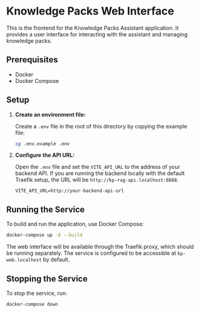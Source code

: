 # Knowledge Packs Web Interface

This is the frontend for the Knowledge Packs Assistant application. It provides a user interface for interacting with the assistant and managing knowledge packs.

## Prerequisites

- Docker
- Docker Compose

## Setup

1.  **Create an environment file:**

    Create a `.env` file in the root of this directory by copying the example file:

    ```bash
    cp .env.example .env
    ```

2.  **Configure the API URL:**

    Open the `.env` file and set the `VITE_API_URL` to the address of your backend API. If you are running the backend locally with the default Traefik setup, the URL will be `http://kp-rag-api.localhost:8888`.

    ```
    VITE_API_URL=http://your-backend-api-url
    ```

## Running the Service

To build and run the application, use Docker Compose:

```bash
docker-compose up -d --build
```

The web interface will be available through the Traefik proxy, which should be running separately. The service is configured to be accessible at `kp-web.localhost` by default.

## Stopping the Service

To stop the service, run:

```bash
docker-compose down
```
